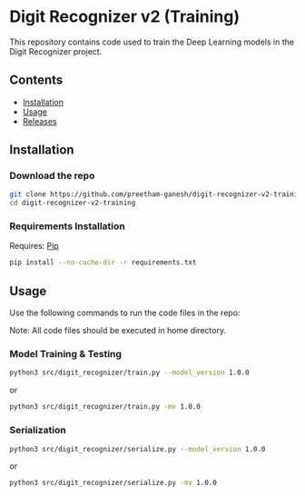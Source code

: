 # Digit Recognizer v2 (Training)

This repository contains code used to train the Deep Learning models in the Digit Recognizer project.

## Contents

- [Installation](https://github.com/preetham-ganesh/digit-recognizer-v2-training#installation)
- [Usage](https://github.com/preetham-ganesh/digit-recognizer-v2-training#usage)
- [Releases](https://github.com/preetham-ganesh/digit-recognizer-v2-training#releases)

## Installation

### Download the repo

```bash
git clone https://github.com/preetham-ganesh/digit-recognizer-v2-training
cd digit-recognizer-v2-training
```

### Requirements Installation

Requires: [Pip](https://pypi.org/project/pip/)

```bash
pip install --no-cache-dir -r requirements.txt
```

## Usage

Use the following commands to run the code files in the repo:

Note: All code files should be executed in home directory.

### Model Training & Testing

```bash
python3 src/digit_recognizer/train.py --model_version 1.0.0
```

or

```bash
python3 src/digit_recognizer/train.py -mv 1.0.0
```

### Serialization

```bash
python3 src/digit_recognizer/serialize.py --model_version 1.0.0
```

or

```bash
python3 src/digit_recognizer/serialize.py -mv 1.0.0
```
